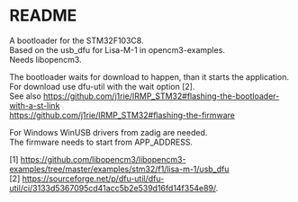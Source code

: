 # README

A bootloader for the STM32F103C8.  
Based on the usb_dfu for Lisa-M-1 in opencm3-examples.  
Needs libopencm3.  

The bootloader waits for download to happen, than it starts the application.  
For download use dfu-util with the wait option [2].  
See also 
https://github.com/j1rie/IRMP_STM32#flashing-the-bootloader-with-a-st-link  
https://github.com/j1rie/IRMP_STM32#flashing-the-firmware  

For Windows WinUSB drivers from zadig are needed.  
The firmware needs to start from APP_ADDRESS.  

[1] https://github.com/libopencm3/libopencm3-examples/tree/master/examples/stm32/f1/lisa-m-1/usb_dfu  
[2] https://sourceforge.net/p/dfu-util/dfu-util/ci/3133d5367095cd41acc5b2e539d16fd14f354e89/.  
